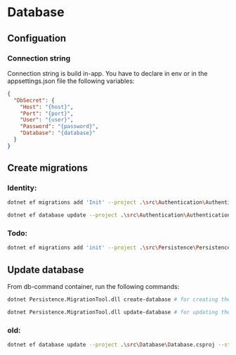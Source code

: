 # Database

## Configuation

### Connection string

Connection string is build in-app.
You have to declare in env or in the appsettings.json file the following variables:

```json
{
  "DbSecret": {
    "Host": "{host}",
    "Port": "{port}",
    "User": "{user}",
    "Password": "{password}",
    "Database": "{database}"
  }
}
```

## Create migrations

### Identity:

```bash
dotnet ef migrations add 'Init' --project .\src\Authentication\Authentication.Persistence\Authentication.Persistence.csproj --startup-project .\src\Authentication\Authentication.IdentityServer\Authentication.IdentityServer.csproj --context IdentityDb
```

```bash
dotnet ef database update --project .\src\Authentication\Authentication.Persistence\Authentication.Persistence.csproj --startup-project .\src\Authentication\Authentication.IdentityServer\Authentication.IdentityServer.csproj --context IdentityDb
```

### Todo:

```bash
dotnet ef migrations add 'init' --project .\src\Persistence\Persistence.Database\Persistence.Database.csproj --startup-project .\src\Persistence\Persistence.MigrationTool\Persistence.MigrationTool.csproj --context TodoDb
```

## Update database

From db-command container, run the following commands:

```bash
dotnet Persistence.MigrationTool.dll create-database # for creating the database
```

```bash
dotnet Persistence.MigrationTool.dll update-database # for updating the database
```

### old:

```bash
dotnet ef database update --project .\src\Database\Database.csproj --startup-project .\src\Api\Api.csproj --context TodoDb
```
